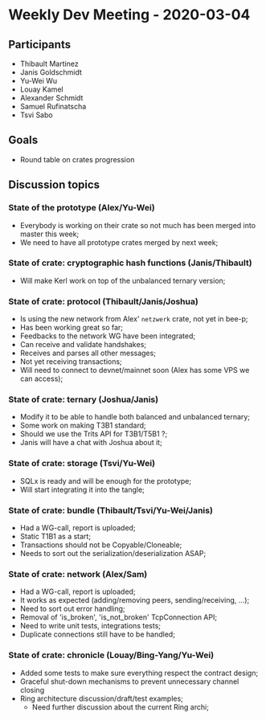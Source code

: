 # Weekly Dev Meeting - 2020-03-04

## Participants

- Thibault Martinez
- Janis Goldschmidt
- Yu-Wei Wu
- Louay Kamel
- Alexander Schmidt
- Samuel Rufinatscha
- Tsvi Sabo

## Goals

- Round table on crates progression

## Discussion topics

### State of the prototype (Alex/Yu-Wei)

- Everybody is working on their crate so not much has been merged into master this week;
- We need to have all prototype crates merged by next week;

### State of crate: cryptographic hash functions (Janis/Thibault)

- Will make Kerl work on top of the unbalanced ternary version;

### State of crate: protocol (Thibault/Janis/Joshua)

- Is using the new network from Alex' `netzwerk` crate, not yet in bee-p;
- Has been working great so far;
- Feedbacks to the network WG have been integrated;
- Can receive and validate handshakes;
- Receives and parses all other messages;
- Not yet receiving transactions;
- Will need to connect to devnet/mainnet soon (Alex has some VPS we can access);

### State of crate: ternary (Joshua/Janis)

- Modify it to be able to handle both balanced and unbalanced ternary;
- Some work on making T3B1 standard;
- Should we use the Trits API for T3B1/T5B1 ?;
- Janis will have a chat with Joshua about it;

### State of crate: storage (Tsvi/Yu-Wei)

- SQLx is ready and will be enough for the prototype;
- Will start integrating it into the tangle;

### State of crate: bundle (Thibault/Tsvi/Yu-Wei/Janis)

- Had a WG-call, report is uploaded;
- Static T1B1 as a start;
- Transactions should not be Copyable/Cloneable;
- Needs to sort out the serialization/deserialization ASAP;

### State of crate: network (Alex/Sam)

- Had a WG-call, report is uploaded;
- It works as expected (adding/removing peers, sending/receiving, ...);
- Need to sort out error handling;
- Removal of 'is_broken', 'is_not_broken' TcpConnection API;
- Need to write unit tests, integrations tests;
- Duplicate connections still have to be handled;

### State of crate: chronicle (Louay/Bing-Yang/Yu-Wei)

- Added some tests to make sure everything respect the contract design;
- Graceful shut-down mechanisms to prevent unnecessary channel closing
- Ring architecture discussion/draft/test examples;
    - Need further discussion about the current Ring archi;
